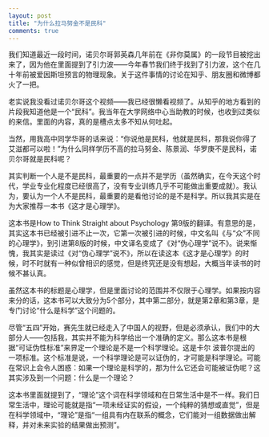 ```yaml
---
layout: post
title: "为什么拉马努金不是民科"
comments: true
---
```

我们知道最近一段时间，诺贝尔哥郭英森几年前在《非你莫属》的一段节目被挖出来了，因为他在里面提到了引力波——今年春节我们终于找到了引力波，这个在几十年前被爱因斯坦预言的物理现象。关于这件事情的讨论在知乎、朋友圈和微博都火了一把。

老实说我没看过诺贝尔哥这个视频——我已经很懒看视频了。从知乎的地方看到的片段我知道他是一个“民科”。我当年在大学网络中心当助教的时候，也收到过类似的来信。里面的内容，真的是槽点太多不知从何吐起。

当然，用我高中同学华哥的话来说：“你说他是民科，他就是民科，那我说你得了艾滋都可以啦！”为什么同样学历不高的拉马努金、陈景润、华罗庚不是民科，诺贝尔哥就是民科呢？

其实判断一个人是不是民科，最重要的一点并不是学历（虽然确实，在今天这个时代，学业专业化程度已经很高了，没有专业训练几乎不可能做出重要成就）。我认为，要认为一个人不是民科，最重要的是看他讨论的是不是科学。所以我其实是在为大家推荐一本书《这才是心理学》。

这本书是How to Think Straight about Psychology 第9版的翻译。有意思的是，其实这本书已经被引进不止一次，它第一次被引进的时候，中文名叫《与“众”不同的心理学》，到引进第8版的时候，中文译名变成了《对“伪心理学”说不》。说来惭愧，我其实是读过《对“伪心理学”说不》，所以在读这本《这才是心理学》的时候，时不时就有一种似曾相识的感觉，但是终究还是没有想起，大概当年读书的时候不甚认真。

虽然这本书的标题是心理学，但是里面讨论的范围并不仅限于心理学。如果按内容来分的话，这本书可以大致分为5个部分，其中第二部分，就是第2章和第3章，是专门讨论“什么是科学”这个问题的。

尽管“五四”开始，赛先生就已经走入了中国人的视野，但是必须承认，我们中的大部分人——包括我，其实并不能为科学给出一个准确的定义。那么这本书是根据“可证伪性标准”来界定一个理论是不是一个科学理论。这是卡尔 波普尔提出的一项标准。这个标准是说，一个科学理论是可以证伪的，才可能是科学理论。可能在常识上会令人困惑：如果一个理论是科学的，那为什么它还会可能被证伪呢？这其实涉及到一个问题：什么是一个理论？

这本书里面就提到了，“理论”这个词在科学领域和在日常生活中是不一样。我们日常生活中，理论可能就是指“一项未经证实的假设，一个纯粹的猜想或直觉”，但是在科学领域中，“理论”是指“一组具有内在联系的概念，它们能对一组数据做出解释，并对未来实验的结果做出预测”。